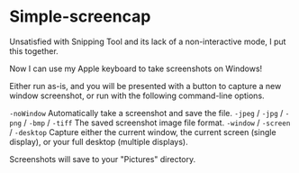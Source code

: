Simple-screencap
================

Unsatisfied with Snipping Tool and its lack of a non-interactive mode, I put this together.

Now I can use my Apple keyboard to take screenshots on Windows!

Either run as-is, and you will be presented with a button to capture a new window screenshot, or run with the following command-line options.

`-noWindow` Automatically take a screenshot and save the file.
`-jpeg` / `-jpg` / `-png` / `-bmp` / `-tiff` The saved screenshot image file format.
`-window` / `-screen` / `-desktop` Capture either the current window, the current screen (single display), or your full desktop (multiple displays).

Screenshots will save to your "Pictures" directory.
